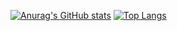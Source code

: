 [![Anurag's GitHub stats](https://github-readme-stats.vercel.app/api?username=mashumashupan)](https://github.com/anuraghazra/github-readme-stats)
[![Top Langs](https://github-readme-stats.vercel.app/api/top-langs/?username=mashumashupan&layout=compact)](https://github.com/anuraghazra/github-readme-stats)

<!--
**mashumashupan/mashumashupan** is a ✨ _special_ ✨ repository because its `README.md` (this file) appears on your GitHub profile.

Here are some ideas to get you started:

- 🔭 I’m currently working on ...
- 🌱 I’m currently learning ...
- 👯 I’m looking to collaborate on ...
- 🤔 I’m looking for help with ...
- 💬 Ask me about ...
- 📫 How to reach me: ...
- 😄 Pronouns: ...
- ⚡ Fun fact: ...
-->
